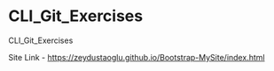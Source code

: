 # CLI_Git_Exercises
CLI_Git_Exercises

Site Link - https://zeydustaoglu.github.io/Bootstrap-MySite/index.html
